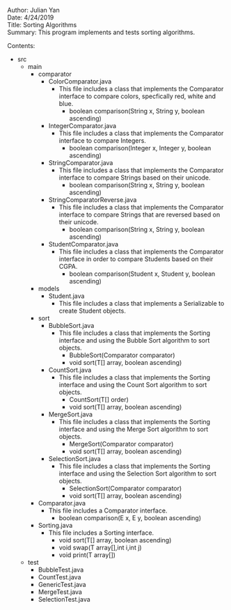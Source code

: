 Author: Julian Yan  
Date: 4/24/2019  
Title: Sorting Algorithms  
Summary: This program implements and tests sorting algorithms.

Contents: 
* src
  * main
    * comparator
      * ColorComparator.java 
        * This file includes a class that implements the Comparator interface to compare colors, specfically red, white and blue. 
          * boolean comparison(String x, String y, boolean ascending)
      * IntegerComparator.java 
        * This file includes a class that implements the Comparator interface to compare Integers.
          * boolean comparison(Integer x, Integer y, boolean ascending) 
      * StringComparator.java 
        * This file includes a class that implements the Comparator interface to compare Strings based on their unicode.
          * boolean comparison(String x, String y, boolean ascending)
      * StringComparatorReverse.java 
        * This file includes a class that implements the Comparator interface to compare Strings that are reversed based on their unicode.
          * boolean comparison(String x, String y, boolean ascending)
      * StudentComparator.java 
        * This file includes a class that implements the Comparator interface in order to compare Students based on their CGPA.
          * boolean comparison(Student x, Student y, boolean ascending) 
    * models
      * Student.java
        * This file includes a class that implements a Serializable to create Student objects.
    * sort
      * BubbleSort.java
        * This file includes a class that implements the Sorting interface and using the Bubble Sort algorithm to sort objects.
          * BubbleSort(Comparator<T> comparator)
          * void sort(T[] array, boolean ascending)
      * CountSort.java
        * This file includes a class that implements the Sorting interface and using the Count Sort algorithm to sort objects.
          * CountSort(T[] order)
          * void sort(T[] array, boolean ascending)
      * MergeSort.java
        * This file includes a class that implements the Sorting interface and using the Merge Sort algorithm to sort objects.
          * MergeSort(Comparator<T> comparator)
          * void sort(T[] array, boolean ascending)
      * SelectionSort.java
        * This file includes a class that implements the Sorting interface and using the Selection Sort algorithm to sort objects.
          * SelectionSort(Comparator<T> comparator)
          * void sort(T[] array, boolean ascending)
    * Comparator.java
      * This file includes a Comparator interface.
        * boolean comparison(E x, E y, boolean ascending)
    * Sorting.java
      * This file includes a Sorting interface.
        * void sort(T[] array, boolean ascending)
        * void swap(T array[],int i,int j)
        * void print(T array[])
  * test
      * BubbleTest.java
      * CountTest.java
      * GenericTest.java
      * MergeTest.java
      * SelectionTest.java



